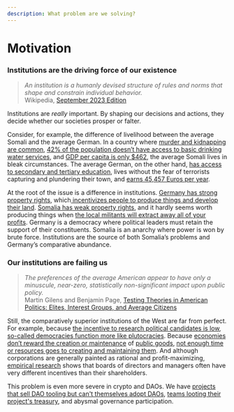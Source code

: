 ```yaml
---
description: What problem are we solving?
---
```


# Motivation

### Institutions are the driving force of our existence <a href="#institutions-are-the-driving-force-of-our-existence" id="institutions-are-the-driving-force-of-our-existence"></a>

> _An institution is a humanly devised structure of rules and norms that shape and constrain individual behavior._\
> Wikipedia, [September 2023 Edition](http://web.archive.org/web/20230922203543/https://en.wikipedia.org/wiki/Institution)

Institutions are _really_ important. By shaping our decisions and actions, they decide whether our societies prosper or falter.

Consider, for example, the difference of livelihood between the average Somali and the average German. In a country where [murder and kidnapping are common](https://travel.state.gov/content/travel/en/traveladvisories/traveladvisories/somalia-travel-advisory.html/), [42% of the population doesn’t have access to basic drinking water services](https://data.unicef.org/country/som/), and [GDP per capita is only $462](https://data.worldbank.org/country/SO), the average Somali lives in bleak circumstances. The average German, on the other hand, [has access to secondary and tertiary education](https://data.oecd.org/germany.htm#profile-education), lives without the fear of terrorists capturing and plundering their town, and [earns 45,457 Euros per year](https://www.statista.com/statistics/416207/average-annual-wages-germany-y-on-y-in-euros/).

At the root of the issue is a difference in institutions. [Germany has strong property rights](https://www.lawyersgermany.com/private-property-laws-in-germany), which[ incentivizes people to produce things and develop their land](https://www.economicsonline.co.uk/managing\_the\_economy/property\_rights.html/). [Somalia has weak property rights](https://unhabitat.org/land-property-and-housing-in-somalia), and it hardly seems worth producing things when [the local militants will extract away all of your profits](https://www.bbc.com/news/world-africa-54690561). Germany is a democracy where political leaders must retain the support of their constituents. Somalia is an anarchy where power is won by brute force. Institutions are the source of both Somalia’s problems and Germany’s comparative abundance.

### Our institutions are failing us <a href="#our-institutions-are-failing-us" id="our-institutions-are-failing-us"></a>

> _The preferences of the average American appear to have only a minuscule, near-zero, statistically non-significant impact upon public policy._\
> Martin Gilens and Benjamin Page, [Testing Theories in American Politics: Elites, Interest Groups, and Average Citizens](https://archive.org/details/gilens\_and\_page\_2014\_-testing\_theories\_of\_american\_politics.doc/mode/2up)

Still, the comparatively superior institutions of the West are far from perfect. For example, because [the incentive to research political candidates is low](http://www.ralphmerkle.com/papers/DAOdemocracyDraft.pdf), [so-called democracies function more like plutocracies](https://archive.org/details/gilens\_and\_page\_2014\_-testing\_theories\_of\_american\_politics.doc/mode/2up). Because [economies don’t reward the creation or maintenance](https://www.amazon.com/Logic-Collective-Action-Printing-Appendix/dp/0674537513) of [public goods](https://metaproph3t.github.io/posts/public\_goods.html), [not enough time or resources goes to creating and maintaining them](https://www.garretthardinsociety.org/articles/art\_tragedy\_of\_the\_commons.html). And although corporations are generally painted as rational and profit-maximizing, [empirical research](https://hbr.org/1990/05/ceo-incentives-its-not-how-much-you-pay-but-how) shows that boards of directors and managers often have very different incentives than their shareholders.

This problem is even more severe in crypto and DAOs. We have [projects that sell DAO tooling but can't themselves adopt DAOs](https://www.coindesk.com/business/2023/05/05/aragon-fires-back-at-activist-investors-in-early-stages-of-governance-fight/), [teams looting their project's treasury](https://www.coindesk.com/markets/2023/07/21/defi-project-parrot-puts-fate-of-over-70m-treasury-prt-token-to-vote/),  and abysmal governance participation.
